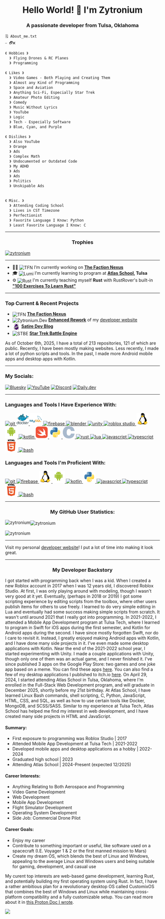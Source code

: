 
<h1 align="center">Hello World! 👋 I'm Zytronium</h1>
<h3 align="center">A passionate developer from Tulsa, Oklahoma</h3>

`🗒 About_me.txt                                                                                   ⎯ 🗗🗙`

```
《 Hobbies 》
  》 Flying Drones & RC Planes 
  》 Programming

《 Likes 》
  》 Video Games - Both Playing and Creating Them
  》 Almost any Kind of Programming
  》 Space and Aviation
  》 Anything Sci-Fi, Especially Star Trek
  》 Amateur Photo Editing
  》 Comedy
  》 Music Without Lyrics
  》 YouTube
  》 Logic
  》 Tech - Especially Software
  》 Blue, Cyan, and Purple

《 Dislikes 》
  》 Also YouTube
  》 Orange
  》 Ads
  》 Complex Math
  》 Undocumented or Outdated Code
  》 My ADHD
  》 Ads
  》 Ads
  》 Politics
  》 Unskipable Ads

  
《 Misc. 》
  》 Attending Coding School
  》 Lives in CST Timezone 
  》 Perfectionist
  》 Favorite Language I Know: Python
  》 Least Favorite Language I Know: C

```

<hr>

<h3 align="center">Trophies</h3>

<p align="left"> <a href="https://github.com/ryo-ma/github-profile-trophy"><img src="https://github-profile-trophy.vercel.app/?username=zytronium&theme=darkhub&title=-Reviews" alt="zytronium" /></a> </p>

<hr>

- 👨‍💻 <img align="center" src="https://thefactionnexus.tech/assets/favicons/favicon-32x32.png" alt="TFN" height="25" width="25" /> I’m currently working on **[The Faction Nexus](https://thefactiontexus.tech/about)**
- 🎓 <img align="center" src="https://cdn.prod.website-files.com/6571f4826e9363343bcd2acd/6595a5223c011701af533b5f_Atlas_favicon.png" alt="Lumi" height="25" width="25" /> I’m currently learning to program at **[Atlas School](https://www.atlasschool.com), Tulsa**
- ⚙️ <img align="center" src="https://prev.rust-lang.org/logos/rust-logo-256x256.png" alt="Rust" height="25" width="25" /> I'm currently teaching myself **Rust** with RustRover's built-in **["100 Exercises To Learn Rust"](https://rust-exercises.com/100-exercises/)**

<hr>

<h3>Top Current & Recent Projects</h3>

- <img align="center" src="https://thefactionnexus.tech/assets/favicons/favicon-32x32.png" alt="TFN" height="25" width="25"/> **[The Faction Nexus](https://thefactionnexus.tech/)**
- <img align="center" src="https://zytronium.dev/images/zytronium_dev_logo_rounded.png" alt="Zytronium.Dev" height="25" width="25"/> **[Enhanced Rework](https://github.com/Zytronium/zytronium.dev-v3)** of my [developer website](https://zytronium.dev)
- <img align="center" src="https://raw.githubusercontent.com/Zytronium/satire_dev_blog/refs/heads/main/public/fixed_it.png" alt="console.blog('satire');" height="25" width="25"/> **[Satire Dev Blog](https://github.com/Zytronium/satire_dev_blog)**
- <img align="center" src="https://startrekbattlesim.zytronium.dev/favicon.ico" alt="STBE" height="25" width="25"/> **[Star Trek Battle Engine](https://startrekbattlesim.zytronium.dev/)**

As of October 6th, 2025, I have a total of 213 repositories, 121 of which are public. Recently, I have been mostly making websites. Less recently, I made a lot of python scripts and tools. In the past, I made more Android mobile apps and desktop apps with Kotlin.

---

<h3 align="left">My Socials:</h3>

<p align="left">
<a href="https://bsky.app/profile/zytronium.dev" target="blank"><img align="center" src="https://vectorseek.com/wp-content/uploads/2024/01/Bluesky-Logo-Vector.svg-.png" alt="Bluesky" height="40" width="40" /></a>
<a href="https://www.youtube.com/@Zytron" target="blank"><img align="center" src="https://raw.githubusercontent.com/rahuldkjain/github-profile-readme-generator/master/src/images/icons/Social/youtube.svg" alt="YouTube" height="50" width="40" /></a>
<a href="https://discord.gg/nMXxW5xVM4" target="blank"><img align="center" src="https://raw.githubusercontent.com/rahuldkjain/github-profile-readme-generator/master/src/images/icons/Social/discord.svg" alt="Discord" height="40" width="40" /></a>
<a href="https://app.daily.dev/zytronium" target="blank"><img align="center" src="https://docs.daily.dev/img/logo.png" alt="Daily.dev" height="40" width="40" /></a>
</p>

<hr>

<h3 align="left">Languages and Tools I Have Experience With:</h3>
<p align="left">
    <!-- Git -->
  <a href="https://git-scm.com/" target="_blank" rel="noreferrer"> <img src="https://www.vectorlogo.zone/logos/git-scm/git-scm-icon.svg" alt="git" width="40" height="40"/> </a>
    <!-- Docker -->
  <a href="https://www.docker.com/" target="_blank" rel="noreferrer"> <img src="https://raw.githubusercontent.com/devicons/devicon/master/icons/docker/docker-original-wordmark.svg" alt="docker" width="40" height="40"/> </a>
    <!-- MySQL -->
  <a href="https://www.mysql.com/" target="_blank" rel="noreferrer"> <img src="https://raw.githubusercontent.com/devicons/devicon/master/icons/mysql/mysql-original-wordmark.svg" alt="mysql" width="40" height="40"/> </a>
    <!-- Firebase Databases -->
  <a href="https://firebase.google.com/" target="_blank" rel="noreferrer"> <img src="https://www.vectorlogo.zone/logos/firebase/firebase-icon.svg" alt="firebase" width="40" height="40"/> </a>
    <!-- Blender -->
  <a href="https://www.blender.org/" target="_blank" rel="noreferrer"> <img src="https://download.blender.org/branding/community/blender_community_badge_white.svg" alt="blender" width="40" height="40"/> </a>
    <!-- Unity -->
  <a href="https://unity.com/" target="_blank" rel="noreferrer"> <img src="https://www.vectorlogo.zone/logos/unity3d/unity3d-icon.svg" alt="unity" width="40" height="40"/> </a>
    <!-- Roblox Studio -->
  <a href="https://create.roblox.com" target="_blank" rel="noreferrer"> <img src="https://static.wikia.nocookie.net/logopedia/images/b/bd/Roblox_Studio_2022_icon.svg" alt="roblox studio" width="40" height="40"/> </a>
    <!-- Linux (WSL, Ubuntu, Fedora, Nobara, Mint) -->
  <a href="https://www.linux.org/" target="_blank" rel="noreferrer"> <img src="https://raw.githubusercontent.com/devicons/devicon/master/icons/linux/linux-original.svg" alt="linux" width="40" height="40"/> </a>
    <!-- Android -->
  <a href="https://developer.android.com" target="_blank" rel="noreferrer"> <img src="https://raw.githubusercontent.com/devicons/devicon/master/icons/android/android-original-wordmark.svg" alt="android" width="40" height="40"/> </a> 
    <!-- Kotlin -->
  <a href="https://kotlinlang.org" target="_blank" rel="noreferrer"> <img src="https://share.zytronium.dev/images/Kotlin%20Full%20Color%20Logo%20Mark%20RGB.svg" alt="kotlin" width="40" height="40"/> </a>
    <!-- Swift -->
  <a href="https://developer.apple.com/swift/" target="_blank" rel="noreferrer"> <img src="https://raw.githubusercontent.com/devicons/devicon/master/icons/swift/swift-original.svg" alt="swift" width="40" height="40"/> </a>
    <!-- Python -->
  <a href="https://www.python.org" target="_blank" rel="noreferrer"> <img src="https://raw.githubusercontent.com/devicons/devicon/master/icons/python/python-original.svg" alt="python" width="40" height="40"/> </a>
    <!-- C -->
  <a href="https://www.cprogramming.com/" target="_blank" rel="noreferrer"> <img src="https://raw.githubusercontent.com/devicons/devicon/master/icons/c/c-original.svg" alt="c" width="40" height="40"/> </a>
    <!-- Rust -->
  <a href="https://rust-lang.org/" target="_blank" rel="noreferrer"> <img src="https://share.zytronium.dev/images/icons8-rust-programming-language.svg" alt="rust" width="40" height="40"/> </a>
    <!-- Lua -->
  <a href="https://www.lua.org" target="_blank" rel="noreferrer"> <img src="https://www.vectorlogo.zone/logos/lua/lua-icon.svg" alt="lua" width="40" height="40"/> </a>
    <!-- JavaScript -->
  <a href="https://www.javascript.com" target="_blank" rel="noreferrer"> <img src="https://cdn.worldvectorlogo.com/logos/logo-javascript.svg" alt="javascript" width="40" height="40"/> </a>
    <!-- TypeScript -->
  <a href="https://www.typescriptlang.org/" target="_blank" rel="noreferrer"> <img src="https://raw.githubusercontent.com/microsoft/TypeScript-Website/f407e1ae19e5e990d9901ac8064a32a8cc60edf0/packages/typescriptlang-org/static/branding/ts-logo-512.svg" alt="typescript" width="40" height="40"/> </a>
    <!-- HTML5 -->
  <a href="https://www.w3.org/html/" target="_blank" rel="noreferrer"> <img src="https://raw.githubusercontent.com/devicons/devicon/master/icons/html5/html5-original-wordmark.svg" alt="html5" width="40" height="40"/> </a>
    <!-- Bash -->
  <a href="https://www.gnu.org/software/bash/" target="_blank" rel="noreferrer"> <img src="https://upload.wikimedia.org/wikipedia/commons/thumb/4/4b/Bash_Logo_Colored.svg/2048px-Bash_Logo_Colored.svg.png" alt="bash" width="40" height="40"/> </a>
</p>

<h3 align="left">Languages and Tools I'm Proficient With:</h3>
<p align="left">
    <!-- Git -->
  <a href="https://git-scm.com/" target="_blank" rel="noreferrer"> <img src="https://www.vectorlogo.zone/logos/git-scm/git-scm-icon.svg" alt="git" width="40" height="40"/> </a>
    <!-- Firebase Databases -->
  <a href="https://firebase.google.com/" target="_blank" rel="noreferrer"> <img src="https://www.vectorlogo.zone/logos/firebase/firebase-icon.svg" alt="firebase" width="40" height="40"/> </a>
    <!-- Linux (WSL, Ubuntu, Fedora) -->
  <a href="https://www.linux.org/" target="_blank" rel="noreferrer"> <img src="https://raw.githubusercontent.com/devicons/devicon/master/icons/linux/linux-original.svg" alt="linux" width="40" height="40"/> </a>
    <!-- Android -->
  <a href="https://developer.android.com" target="_blank" rel="noreferrer"> <img src="https://raw.githubusercontent.com/devicons/devicon/master/icons/android/android-original-wordmark.svg" alt="android" width="40" height="40"/> </a> 
    <!-- Kotlin -->
  <a href="https://kotlinlang.org" target="_blank" rel="noreferrer"> <img src="https://share.zytronium.dev/images/Kotlin%20Full%20Color%20Logo%20Mark%20RGB.svg" alt="kotlin" width="40" height="40"/> </a>
    <!-- Python -->
  <a href="https://www.python.org" target="_blank" rel="noreferrer"> <img src="https://raw.githubusercontent.com/devicons/devicon/master/icons/python/python-original.svg" alt="python" width="40" height="40"/> </a>
    <!-- Javascript -->
  <a href="https://www.javascript.com" target="_blank" rel="noreferrer"> <img src="https://cdn.worldvectorlogo.com/logos/logo-javascript.svg" alt="javascript" width="40" height="40"/> </a>
    <!-- TypeScript -->
  <a href="https://www.typescriptlang.org/" target="_blank" rel="noreferrer"> <img src="https://raw.githubusercontent.com/microsoft/TypeScript-Website/f407e1ae19e5e990d9901ac8064a32a8cc60edf0/packages/typescriptlang-org/static/branding/ts-logo-512.svg" alt="typescript" width="40" height="40"/> </a>
    <!-- HTML5 -->
  <a href="https://www.w3.org/html/" target="_blank" rel="noreferrer"> <img src="https://raw.githubusercontent.com/devicons/devicon/master/icons/html5/html5-original-wordmark.svg" alt="html5" width="40" height="40"/> </a>
    <!-- Bash -->
  <a href="https://www.gnu.org/software/bash/" target="_blank" rel="noreferrer"> <img src="https://upload.wikimedia.org/wikipedia/commons/thumb/4/4b/Bash_Logo_Colored.svg/2048px-Bash_Logo_Colored.svg.png" alt="bash" width="40" height="40"/> </a>
</p>

<hr>

<h3 align="center">My GitHub User Statistics:</h3>

<p><img align="left" src="https://github-readme-stats.vercel.app/api/top-langs?username=zytronium&show_icons=true&locale=en&layout=compact" alt="zytronium" /></p>
<p><img align="center" src="https://github-readme-stats.vercel.app/api?username=zytronium&show_icons=true&locale=en" alt="zytronium" /></p>
<p><img align="center" src="https://github-readme-streak-stats.herokuapp.com/?user=zytronium&" alt="zytronium" /></p>

<hr>

<p>Visit my personal <a href="https://zytronium.dev/">developer website</a>! I put a lot of time into making it look great.</p>

<hr>

<h3 align="center">My Developer Backstory</h3>

<p>
    I got started with programming back when I was a kid. When I created a new Roblox account in 2017 when I was 12 years old, I discovered Roblox Studio. At first, I was only playing around with modeling, though I wasn't very good at it yet. Eventually, (perhaps in 2018 or 2019) I got some scripting experience by editing scripts from the toolbox, where other users publish items for others to use freely. I learned to do very simple editing in Lua and eventually had some success making simple scripts from scratch. It wasn't until around 2021 that I really got into programming. In 2021-2022, I attended a Mobile App Development program at Tulsa Tech, where I learned to program in Swift for iOS apps during the first semester, and Kotlin for Android apps during the second. I have since mostly forgotten Swift, nor do I care to revisit it. Instead, I greatly enjoyed making Android apps with Kotlin, and I have done many side projects in it. I've even made some desktop applications with Kotlin. Near the end of the 2021-2022 school year, I started experimenting with Unity. I made a couple applications with Unity, though only one of them was an actual game, and I never finished it. I've since published 3 apps on the Google Play Store: two games and one joke app based on a meme. You can find these apps <a href="https://play.google.com/store/apps/developer?id=《Zytronium》">here</a>. You can also find a few of my desktop applications I published to itch.io <a href="https://zytronium.itch.io">here</a>. On April 29, 2024, I started attending Atlas School in Tulsa, Oklahoma, where I'm enrolled in the Full-Stack Web Development program, and will graduate in December 2025, shortly before my 21st birthday. At Atlas School, I have learned Linux Bash commands, shell scripting, C, Python, JavaScript, HTML, CSS, and SQL, as well as how to use certain tools like Docker, MongoDB, and SCSS/SASS. Similar to my experience at Tulsa Tech, Atlas School has helped me find my interest in web development, and I have created many side projects in HTML and JavaScript.
</p>

<h4>Summary:</h4>

<ul>
  <li>First exposure to programming was Roblox Studio | 2017</li>
  <li>Attended Mobile App Development at Tulsa Tech | 2021-2022</li>
  <li>Developed mobile apps and desktop applications as a hobby | 2022-2024</li>
  <li>Graduated high school | 2023</li>
  <li>Attending Atlas School | 2024-Present (expected 12/2025)</li>
</ul>

<h4>Career Interests:</h4>

<ul>
  <li>Anything Relating to Both Aerospace and Programming</li>
  <li>Video Game Development</li>
  <li>Web Development</li>
  <li>Mobile App Development</li>
  <li>Flight Simulator Development</li>
  <li>Operating System Development</li>
  <li>Side Job: Commercial Drone Pilot</li>
</ul>

<h4>Career Goals:</h4>
<ul>
  <li>Enjoy my career</li>
  <li>Contribute to something important or useful, like software used on a spacecraft (I.E. Voyager 1 & 2 or the first manned mission to Mars)</li>
  <li>Create my dream OS, which blends the best of Linux and Windows, appealing to the average Linux and Windows users and being suitable for gaming, development, and casual use</li>
</ul>

My curent top interests are web-based game development, learning Rust, and potentially building my first operating system using Rust. In fact, I have a rather ambitious plan for a revolutionary desktop OS called CustomixOS that combines the best of Windows and Linux while maintaining cross-platform compatibility and a fully customizable setup. You can read more about it in [this Proton Doc I wrote](https://drive.proton.me/urls/71TRSGJ0D4#7AYkUwGRqfh8).

[![](https://visitcount.itsvg.in/api?id=Zytronium&label=Profile%20Views&color=1&icon=5&pretty=true)](https://visitcount.itsvg.in)
